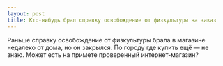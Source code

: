 ```yaml
---
layout: post 
title: Кто-нибудь брал справку освобождение от физкультуры на заказ 
--- 
```

Раньше справку освобождение от физкультуры брала в магазине недалеко от дома, но он закрылся. По городу где купить ещё — не знаю. Может есть на примете проверенный интернет-магазин?